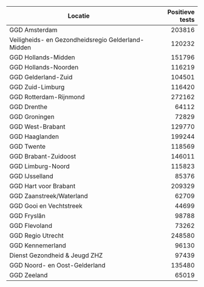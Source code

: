 | Locatie | Positieve tests |
|---------|----------------:|
| GGD Amsterdam                            | 203816 |
| Veiligheids- en Gezondheidsregio Gelderland-Midden | 120232 |
| GGD Hollands-Midden                      | 151796 |
| GGD Hollands-Noorden                     | 116219 |
| GGD Gelderland-Zuid                      | 104501 |
| GGD Zuid-Limburg                         | 116420 |
| GGD Rotterdam-Rijnmond                   | 272162 |
| GGD Drenthe                              | 64112 |
| GGD Groningen                            | 72829 |
| GGD West-Brabant                         | 129770 |
| GGD Haaglanden                           | 199244 |
| GGD Twente                               | 118569 |
| GGD Brabant-Zuidoost                     | 146011 |
| GGD Limburg-Noord                        | 115823 |
| GGD IJsselland                           | 85376 |
| GGD Hart voor Brabant                    | 209329 |
| GGD Zaanstreek/Waterland                 | 62709 |
| GGD Gooi en Vechtstreek                  | 44699 |
| GGD Fryslân                              | 98788 |
| GGD Flevoland                            | 73262 |
| GGD Regio Utrecht                        | 248580 |
| GGD Kennemerland                         | 96130 |
| Dienst Gezondheid & Jeugd ZHZ            | 97439 |
| GGD Noord- en Oost-Gelderland            | 135480 |
| GGD Zeeland                              | 65019 |
